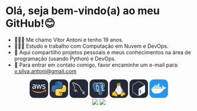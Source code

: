 # Olá, seja bem-vindo(a) ao meu GitHub!😊

- 🙋🏻‍♂️ Me chamo Vitor Antoni e tenho 19 anos.
- 👨🏻‍💻 Estudo e trabalho com Computação em Nuvem e DevOps.
- 📌 Aqui compartilho projetos pessoais e meus conhecimentos na área de programação (usando Python) e DevOps.
- 📩 Para entrar em contato comigo, favor encaminhe um e-mail para: v.silva.antoni@gmail.com

<div align="center" style="display: inline_block">
    <img width="50px" src="https://github.com/tandpfun/skill-icons/blob/main/icons/AWS-Dark.svg"/>
    <img width="50px" src="https://github.com/tandpfun/skill-icons/blob/main/icons/Python-Dark.svg"/>
    <img width="50px" src="https://github.com/tandpfun/skill-icons/blob/main/icons/MySQL-Dark.svg"/>
    <img width="50px" src="https://github.com/tandpfun/skill-icons/blob/main/icons/PostgreSQL-Dark.svg"/>
    <img width="50px" src="https://github.com/tandpfun/skill-icons/blob/main/icons/Linux-Dark.svg"/>
    <img width="50px" src="https://github.com/tandpfun/skill-icons/blob/main/icons/Bash-Dark.svg"/>
    <img width="50px" src="https://github.com/tandpfun/skill-icons/blob/main/icons/Docker.svg"/>
</div>

<div align="center">
    <img width="355px" src="https://github-readme-stats.vercel.app/api/top-langs/?username=vitor-antoni&layout=compact&theme=github_dark"/>
    <img src="https://github-readme-stats.vercel.app/api?username=vitor-antoni&theme=github_dark&hide_rank=true"/>
</div>
